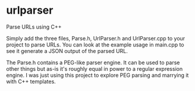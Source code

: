 # urlparser
Parse URLs using C++

Simply add the three files, Parse.h, UrlParser.h and UrlParser.cpp to your project to parse URLs. You can look at the example usage in main.cpp to see it generate a JSON output of the parsed URL.

The Parse.h contains a PEG-like parser engine. It can be used to parse other things but as-is it's roughly equal in power to a regular expression engine. I was just using this project to explore PEG parsing and marrying it with C++ templates.
